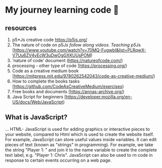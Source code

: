 # My journey learning code 🧐
## resources
1. p5*Js creative code
https://p5js.org/
2. The nature of code on p5*Js follow along videos. Teaching p5*Js
[https://www.youtube.com/watch?v=70MQ-FugwbI&list=PLRqwX-V7Uu6ZV4yEcW3uDwOgGXKUUsPOM)
3. ‘nature of code’ document 
(https://natureofcode.com/)
4. processing - other type of code
[https://processing.org/)
5. Code as a creative medium book
[https://mitpress.mit.edu/9780262542043/code-as-creative-medium/)
6. How to complete the books tasks
[https://github.com/CodeAsCreativeMedium/exercises)
7. Free books and documents
[https://annas-archive.org/)
8. Java Script for beginners
[https://developer.mozilla.org/en-US/docs/Web/JavaScript)
## What is JavaScript? 
... HTML- JavaScript is used for adding graphics or interactive pieces to your website, compared to Html which is used to create the website itself. For example, JavaScript can store useful values inside variables. It can edit  pieces of text (known as "strings" in programming). For example, we take the string "Player 1: " and join it to the name variable to create the complete text label, e.g. "Player 1: Chris". JavaScript can also be used to rn code in response to certain events occurring on a web page. 
